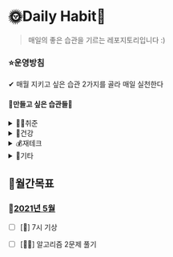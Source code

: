 # 🌞Daily Habit🌛

> 매일의 좋은 습관을 기르는 레포지토리입니다 :)



### ⭐운영방침

✔ 매월 지키고 싶은 습관 2가지를 골라 매일 실천한다



#### 📅만들고 싶은 습관들📆

<details> <summary>👩‍💻취준</summary> <div markdown="1">  

- [ ] 알고리즘 2문제씩 풀기
- [ ] CS
  - [ ] 자료구조
  - [ ] 운영체제
  - [ ] 컴퓨터구조
  - [ ] 데이터베이스
  - [ ] 네트워크
- [ ] 정처기
- [ ] AWS SAA
- [ ] OPIc
  - [ ] 쉐도잉
  - [ ] 단어

</div> </details>

<details> <summary>💪건강</summary> <div markdown="1">  

- [ ] 스트레칭 (옆구리, 골반)
- [ ] 매일 7시 기상하기
- [ ] 취침전, 기상후 물 한컵씩 마시기

</div> </details>

<details> <summary>💰재테크</summary> <div markdown="1">  

- [ ] 경제신문 1면 읽기
- [ ] 주식 유튜브/책 공부

</div> </details>

<details> <summary>🎸기타</summary> <div markdown="1">  

- [ ] 독서

</div> </details>



## 📆월간목표

### 💜[2021년 5월](https://github.com/hataerin/DailyHabit/blob/master/DailyHabit.md)
- [ ] [💪] 7시 기상
- [ ]  [👩‍💻] 알고리즘 2문제 풀기


